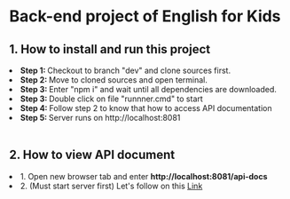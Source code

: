 # Back-end project of English for Kids

## 1. How to install and run this project

<li><b>Step 1: </b>Checkout to branch "dev" and clone sources first.</li>
<li><b>Step 2: </b>Move to cloned sources and open terminal.</li>
<li><b>Step 3: </b>Enter "npm i" and wait until all dependencies are downloaded.</li>
<li><b>Step 3: </b>Double click on file "runnner.cmd" to start</li>
<li><b>Step 4: </b>Follow step 2 to know that how to access API documentation</li>
<li><b>Step 5: </b>Server runs on http://localhost:8081</li>

</br>

## 2. How to view API document

<li>1. Open new browser tab and enter <b>http://localhost:8081/api-docs</b></li>

<li>2. (Must start server first) Let's follow on this
<a target="_blank" href="http://localhost:8081/api-docs">Link</a></li>
